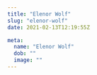 ```yaml
---
title: "Elenor Wolf"
slug: "elenor-wolf"
date: 2021-02-13T12:19:55Z

meta:
  name: "Elenor Wolf"
  dob: ""
  image: ""
---
```


